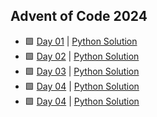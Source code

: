 ## Advent of Code 2024



- 🟩 [Day 01](https://adventofcode.com/2024/day/1) | [Python Solution](https://github.com/imaun/ADOC-2024/blob/master/01/day-01.py)
- 🟩 [Day 02](https://adventofcode.com/2024/day/2) | [Python Solution](https://github.com/imaun/ADOC-2024/blob/master/02/day02.py)
- 🟩 [Day 03](https://adventofcode.com/2024/day/2) | [Python Solution](https://github.com/imaun/ADOC-2024/blob/master/03/day03.py)
- 🟩 [Day 04](https://adventofcode.com/2024/day/4) | [Python Solution](https://github.com/imaun/ADOC-2024/blob/master/04/day04.py)
- 🟩 [Day 04](https://adventofcode.com/2024/day/5) | [Python Solution](https://github.com/imaun/ADOC-2024/blob/master/05/day05.py)
